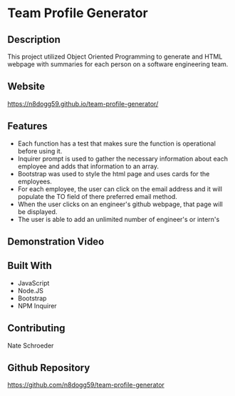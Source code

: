 # Team Profile Generator

## Description
This project utilized Object Oriented Programming to generate and HTML webpage with summaries for each person on a software engineering team.

## Website
https://n8dogg59.github.io/team-profile-generator/

## Features
* Each function has a test that makes sure the function is operational before using it.
* Inquirer prompt is used to gather the necessary information about each employee and adds that information to an array.
* Bootstrap was used to style the html page and uses cards for the employees.
* For each employee, the user can click on the email address and it will populate the TO field of there preferred email method.
* When the user clicks on an engineer's github webpage, that page will be displayed.
* The user is able to add an unlimited number of engineer's or intern's

## Demonstration Video

## Built With
* JavaScript
* Node.JS
* Bootstrap
* NPM Inquirer

## Contributing
Nate Schroeder

## Github Repository
https://github.com/n8dogg59/team-profile-generator
